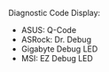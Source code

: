 Diagnostic Code Display:

- ASUS: Q-Code
- ASRock: Dr. Debug
- Gigabyte Debug LED
- MSI: EZ Debug LED
